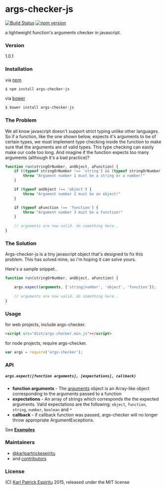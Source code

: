 # args-checker-js

[![Build Status](https://travis-ci.org/karlpatrickespiritu/args-checker-js.svg?branch=master)](https://travis-ci.org/karlpatrickespiritu/args-checker-js) [![npm version](https://badge.fury.io/js/args-checker-js.svg)](https://badge.fury.io/js/args-checker-js)

a lightweight function's arguments checker in javascript.

### Version
1.0.1
### Installation

via [npm]
```sh
$ npm install args-checker-js
```
via [bower]
```sh
$ bower install args-checker-js
```
### The Problem
We all know javascript doesn't support strict typing unlike other languages. So if a function, like the one shown below, expects it's arguments to be of certain types, we must implement type checking inside the function to make sure that the arguments are of valid types. This type checking can easily make our code too long. And imagine if the function expects too many arguments (although it's a bad practice)?

```javascript
function run(stringOrNumber, anObject, aFunction) {
	if ((typeof stringOrNumber !== 'string') && (typeof stringOrNumber !== 'number')) {
		throw "Argument number 1 must be a string or a number!"
	}

	if (typeof anObject !== 'object') {
		throw "Argument number 2 must be an object!"
	}

	if (typeof aFunction !== 'function') {
		throw "Argument number 3 must be a function!"
	}
	
	// arguments are now valid. do something here..
}
```
### The Solution
Args-checker-js is a tiny javascript object that's designed to fix this problem. This has solved mine, so i'm hoping it can solve yours. 

Here's a sample snippet..
```javascript
function run(stringOrNumber, anObject, aFunction) {

	args.expect(arguments, ['string|number', 'object', 'function']);
	
	// arguments are now valid. do something here..
}
```

### Usage
for web projects, include args-checker.
```html
<script src="dist/args-checker.min.js"></script>
```
for node projects, require args-checker.
```javascript
var args = require('args-checker');
```

### API

##### `args.expect([function arguments], [expectations], callback)`

* **function arguments** - The [arguments] object is an Array-like object corresponding to the arguments passed to a function
* **expectations** - An array of strings which corresponds the the expected arguments. Valid expectations are the following: `object`, `function`, `string`, `number`, `boolean` and `*`
* **callback** - if callback function was passed, args-checker will no longer throw 
   appropriate ArgumentExceptions.

See **[Examples]**

### Maintainers
 - [@karlpartrickespiritu]
 - and [contributors]
 
### License
(C) [Karl Patrick Espiritu] 2015, released under the MIT license

[Examples]: <https://github.com/karlpatrickespiritu/args-checker-js/tree/master/samples>
[Karl Patrick Espiritu]: <http://github.com/karlpatrickespiritu>
[@karlpartrickespiritu]: <http://github.com/karlpatrickespiritu>
[contributors]: <https://github.com/karlpatrickespiritu/args-checker-js/graphs/contributors>
[npm]:  <https://nodejs.org/en/>
[bower]: <http://bower.io>
[Examples]: <https://github.com/karlpatrickespiritu/args-checker-js/tree/master/samples>
[arguments]: <https://developer.mozilla.org/en/docs/Web/JavaScript/Reference/Functions/arguments>
